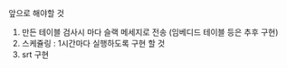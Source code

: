 앞으로 해야할 것 



1. 만든 테이블 검사시 마다 슬랙 메세지로 전송 (임베디드 테이블 등은 추후 구현)
2. 스케쥴링 : 1시간마다 실행하도록 구현 할 것
3. srt 구현 